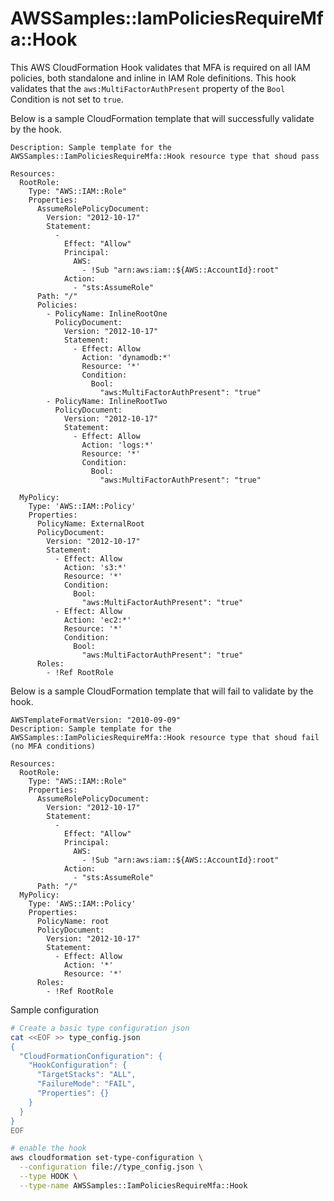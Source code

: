 # AWSSamples::IamPoliciesRequireMfa::Hook

This AWS CloudFormation Hook validates that MFA is required on all IAM policies, both standalone and inline in IAM Role definitions. This hook validates that the `aws:MultiFactorAuthPresent` 
property of the `Bool` Condition is not set to `true`.

Below is a sample CloudFormation template that will successfully validate by the hook.
```
Description: Sample template for the AWSSamples::IamPoliciesRequireMfa::Hook resource type that shoud pass

Resources:
  RootRole: 
    Type: "AWS::IAM::Role"
    Properties: 
      AssumeRolePolicyDocument: 
        Version: "2012-10-17"
        Statement: 
          - 
            Effect: "Allow"
            Principal: 
              AWS: 
                - !Sub "arn:aws:iam::${AWS::AccountId}:root"
            Action: 
              - "sts:AssumeRole"
      Path: "/"
      Policies:
        - PolicyName: InlineRootOne
          PolicyDocument:
            Version: "2012-10-17"
            Statement:
              - Effect: Allow
                Action: 'dynamodb:*'
                Resource: '*'
                Condition:
                  Bool:
                    "aws:MultiFactorAuthPresent": "true"
        - PolicyName: InlineRootTwo
          PolicyDocument:
            Version: "2012-10-17"
            Statement:
              - Effect: Allow
                Action: 'logs:*'
                Resource: '*'
                Condition:
                  Bool:
                    "aws:MultiFactorAuthPresent": "true"

  MyPolicy:
    Type: 'AWS::IAM::Policy'
    Properties:
      PolicyName: ExternalRoot
      PolicyDocument:
        Version: "2012-10-17"
        Statement:
          - Effect: Allow
            Action: 's3:*'
            Resource: '*'
            Condition:
              Bool:
                "aws:MultiFactorAuthPresent": "true"
          - Effect: Allow
            Action: 'ec2:*'
            Resource: '*'
            Condition:
              Bool:
                "aws:MultiFactorAuthPresent": "true"
      Roles:
        - !Ref RootRole
```
Below is a sample CloudFormation template that will fail to validate by the hook.
```
AWSTemplateFormatVersion: "2010-09-09"
Description: Sample template for the AWSSamples::IamPoliciesRequireMfa::Hook resource type that shoud fail (no MFA conditions)

Resources:
  RootRole: 
    Type: "AWS::IAM::Role"
    Properties: 
      AssumeRolePolicyDocument: 
        Version: "2012-10-17"
        Statement: 
          - 
            Effect: "Allow"
            Principal: 
              AWS: 
                - !Sub "arn:aws:iam::${AWS::AccountId}:root"
            Action: 
              - "sts:AssumeRole"
      Path: "/"
  MyPolicy:
    Type: 'AWS::IAM::Policy'
    Properties:
      PolicyName: root
      PolicyDocument:
        Version: "2012-10-17"
        Statement:
          - Effect: Allow
            Action: '*'
            Resource: '*'
      Roles:
        - !Ref RootRole
```

Sample configuration

```bash
# Create a basic type configuration json
cat <<EOF >> type_config.json
{
  "CloudFormationConfiguration": {
    "HookConfiguration": {
      "TargetStacks": "ALL",
      "FailureMode": "FAIL",
      "Properties": {}
    }
  }
}
EOF

# enable the hook
aws cloudformation set-type-configuration \
  --configuration file://type_config.json \
  --type HOOK \
  --type-name AWSSamples::IamPoliciesRequireMfa::Hook
```
